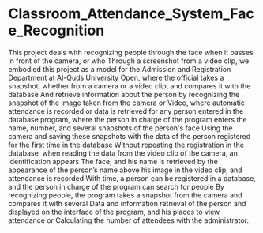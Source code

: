 # Classroom_Attendance_System_Face_Recognition
This project deals with recognizing people through the face when it passes in front of the camera, or who Through a screenshot from a video clip, we embodied this project as a model for the Admission and Registration Department at Al-Quds University Open, where the official takes a snapshot, whether from a camera or a video clip, and compares it with the database And retrieve information about the person by recognizing the snapshot of the image taken from the camera or Video, where automatic attendance is recorded or data is retrieved for any person entered in the database program, where the person in charge of the program enters the name, number, and several snapshots of the person's face Using the camera and saving these snapshots with the data of the person registered for the first time in the database Without repeating the registration in the database, when reading the data from the video clip of the camera, an identification appears The face, and his name is retrieved by the appearance of the person’s name above his image in the video clip, and attendance is recorded With time, a person can be registered in a database, and the person in charge of the program can search for people By recognizing people, the program takes a snapshot from the camera and compares it with several Data and information retrieval of the person and displayed on the interface of the program, and his places to view attendance or Calculating the number of attendees with the administrator.
